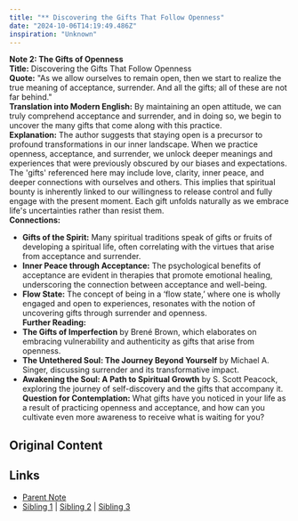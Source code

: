 ```yaml
---
title: "** Discovering the Gifts That Follow Openness"
date: "2024-10-06T14:19:49.486Z"
inspiration: "Unknown"
---
```


  
**Note 2: The Gifts of Openness**  
**Title:** Discovering the Gifts That Follow Openness  
**Quote:** "As we allow ourselves to remain open, then we start to realize the true meaning of acceptance, surrender. And all the gifts; all of these are not far behind."  
**Translation into Modern English:** By maintaining an open attitude, we can truly comprehend acceptance and surrender, and in doing so, we begin to uncover the many gifts that come along with this practice.  
**Explanation:** The author suggests that staying open is a precursor to profound transformations in our inner landscape. When we practice openness, acceptance, and surrender, we unlock deeper meanings and experiences that were previously obscured by our biases and expectations. The 'gifts' referenced here may include love, clarity, inner peace, and deeper connections with ourselves and others. This implies that spiritual bounty is inherently linked to our willingness to release control and fully engage with the present moment. Each gift unfolds naturally as we embrace life's uncertainties rather than resist them.  
**Connections:**  
- **Gifts of the Spirit:** Many spiritual traditions speak of gifts or fruits of developing a spiritual life, often correlating with the virtues that arise from acceptance and surrender.  
- **Inner Peace through Acceptance:** The psychological benefits of acceptance are evident in therapies that promote emotional healing, underscoring the connection between acceptance and well-being.  
- **Flow State:** The concept of being in a ‘flow state,’ where one is wholly engaged and open to experiences, resonates with the notion of uncovering gifts through surrender and openness.  
**Further Reading:**  
- **The Gifts of Imperfection** by Brené Brown, which elaborates on embracing vulnerability and authenticity as gifts that arise from openness.  
- **The Untethered Soul: The Journey Beyond Yourself** by Michael A. Singer, discussing surrender and its transformative impact.  
- **Awakening the Soul: A Path to Spiritual Growth** by S. Scott Peacock, exploring the journey of self-discovery and the gifts that accompany it.  
**Question for Contemplation:** What gifts have you noticed in your life as a result of practicing openness and acceptance, and how can you cultivate even more awareness to receive what is waiting for you?  


## Original Content



## Links

- [Parent Note](/parent-note.md)
- [Sibling 1](/zettel1.md) | [Sibling 2](/zettel2.md) | [Sibling 3](/zettel3.md)
